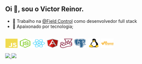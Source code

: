 ## Oi 👋, sou o Victor Reinor.

- 🔭 Trabalho na [@Field Control](https://github.com/FieldControl) como desenvolvedor full stack
- 💙 Apaixonado por tecnologia;

<div style="display: inline_block"><br>
  <img align="center" alt="Victor-Js" height="30" width="40" src="https://raw.githubusercontent.com/devicons/devicon/master/icons/javascript/javascript-plain.svg">
  <img align="center" alt="Victor-Node" height="30" width="40" src="https://raw.githubusercontent.com/devicons/devicon/00f02ef57fb7601fd1ddcc2fe6fe670fef3ae3e4/icons/nodejs/nodejs-plain.svg">
  <img align="center" alt="Victor-React" height="30" width="40" src="https://raw.githubusercontent.com/devicons/devicon/master/icons/react/react-original.svg">
  <img align="center" alt="Victor-AngularJS" height="30" width="40" src="https://raw.githubusercontent.com/devicons/devicon/00f02ef57fb7601fd1ddcc2fe6fe670fef3ae3e4/icons/angularjs/angularjs-original.svg">
  <img align="center" alt="Victor-Jest" height="30" width="40" src="https://raw.githubusercontent.com/devicons/devicon/00f02ef57fb7601fd1ddcc2fe6fe670fef3ae3e4/icons/jest/jest-plain.svg">
  <img align="center" alt="Victor-Postgres" height="30" width="40" src="https://raw.githubusercontent.com/devicons/devicon/00f02ef57fb7601fd1ddcc2fe6fe670fef3ae3e4/icons/postgresql/postgresql-plain.svg">
  <img align="center" alt="Victor-Linux" height="30" width="40" src="https://raw.githubusercontent.com/devicons/devicon/00f02ef57fb7601fd1ddcc2fe6fe670fef3ae3e4/icons/linux/linux-original.svg">
  <img align="center" alt="Victor-Amazon" height="30" width="40" src="https://raw.githubusercontent.com/devicons/devicon/2ae2a900d2f041da66e950e4d48052658d850630/icons/amazonwebservices/amazonwebservices-plain-wordmark.svg">
</div>
<br>

<div>
  <a href="https://github.com/victorreinor">
    <img height="180em" src="https://github-readme-stats.vercel.app/api?username=victorreinor&show_icons=true&theme=dracula&count_private=true&custom_title=My%20Stats"/>
    <img height="180em" src="https://github-readme-stats.vercel.app/api/top-langs/?username=victorreinor&layout=compact&langs_count=16&theme=dracula"/>
  </a>
<div>
